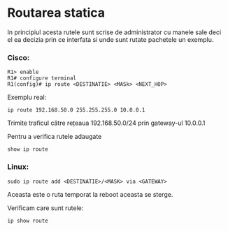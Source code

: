 # Routarea statica 
In principiul acesta rutele sunt scrise de administrator cu manele sale deci el ea decizia prin ce interfata si unde sunt rutate pachetele un exemplu.
### Cisco:
```Cisco
R1> enable
R1# configure terminal
R1(config)# ip route <DESTINATIE> <MASk> <NEXT_HOP>
```
Exemplu real:
```Cisco
ip route 192.168.50.0 255.255.255.0 10.0.0.1
```
Trimite traficul către rețeaua 192.168.50.0/24 prin gateway-ul 10.0.0.1

Pentru a verifica rutele adaugate
```Cisco
show ip route
```
### Linux:
```Linux
sudo ip route add <DESTINATIE>/<MASK> via <GATEWAY>
```
Aceasta este o ruta temporat la reboot aceasta se sterge.

Verificam care sunt rutele:
```Linux
ip show route
```
